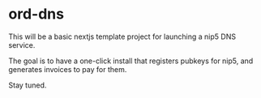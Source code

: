 # ord-dns

This will be a basic nextjs template project for launching a nip5 DNS service.

The goal is to have a one-click install that registers pubkeys for nip5, and generates invoices to pay for them.

Stay tuned.
